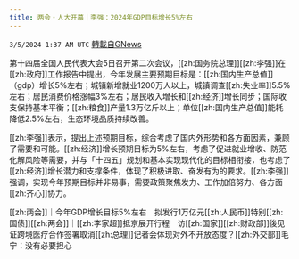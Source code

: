 ```yaml
---
title: 两会・人大开幕｜李强：2024年GDP目标增长5%左右
---
```

`3/5/2024 1:37 AM UTC` [轉載自GNews](https://gnews.org/articles/2365326)

第十四届全国人民代表大会5日召开第二次会议，[[zh:国务院总理]][[zh:李强]]在[[zh:政府]]工作报告中提出，今年发展主要预期目标是：[[zh:国内生产总值]]（gdp）增长5%左右；城镇新增就业1200万人以上，城镇调查[[zh:失业率]]5.5%左右；居民消费价格涨幅3%左右；居民收入增长和[[zh:经济]]增长同步；国际收支保持基本平衡；[[zh:粮食]]产量1.3万亿斤以上；单位[[zh:国内生产总值]]能耗降低2.5%左右，生态环境品质持续改善。

[[zh:李强]]表示，提出上述预期目标，综合考虑了国内外形势和各方面因素，兼顾了需要和可能。[[zh:经济]]增长预期目标为5%左右，考虑了促进就业增收、防范化解风险等需要，并与「十四五」规划和基本实现现代化的目标相衔接，也考虑了[[zh:经济]]增长潜力和支撑条件，体现了积极进取、奋发有为的要求。[[zh:李强]]强调，实现今年预期目标并非易事，需要政策聚焦发力、工作加倍努力、各方面[[zh:齐心]]协力。

[[zh:两会]]｜今年GDP增长目标5%左右　拟发行1万亿元[[zh:人民币]]特别[[zh:国债]][[zh:两会]]｜[[zh:李家超]]抵京展开行程　访[[zh:国家]][[zh:财政部]]後见证跨境医疗合作签署取消[[zh:总理]]记者会体现对外不开放态度？[[zh:外交部]]毛宁：没有必要担心
